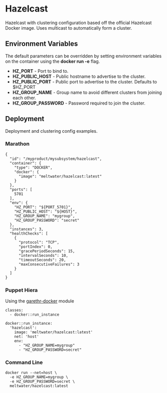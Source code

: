 # Hazelcast
Hazelcast with clustering configuration based off the official Hazelcast Docker image. Uses 
multicast to automatically form a cluster. 

## Environment Variables
The default parameters can be overridden by setting environment variables on the container using the **docker run -e** flag.

 * **HZ_PORT** - Port to bind to.
 * **HZ_PUBLIC_HOST** - Public hostname to advertise to the cluster.
 * **HZ_PUBLIC_PORT** - Public port to advertise to the cluster. Defaults to $HZ_PORT
 * **HZ_GROUP_NAME** - Group name to avoid different clusters from joining each other.
 * **HZ_GROUP_PASSWORD** - Password required to join the cluster.

## Deployment
Deployment and clustering config examples.

### Marathon

```
{
  "id": "/myproduct/mysubsystem/hazelcast",
  "container": {
    "type": "DOCKER",
    "docker": {
      "image": "meltwater/hazelcast:latest"
    }
  },
  "ports": [
    5701
  ],
  "env": {
    "HZ_PORT": "${PORT_5701}",
    "HZ_PUBLIC_HOST": "${HOST}",
    "HZ_GROUP_NAME": "mygroup",
    "HZ_GROUP_PASSWORD": "secret"
  },
  "instances": 3,
  "healthChecks": [
    {
      "protocol": "TCP",
      "portIndex": 0,
      "gracePeriodSeconds": 15,
      "intervalSeconds": 10,
      "timeoutSeconds": 20,
      "maxConsecutiveFailures": 3
    }
  ]
}
```

### Puppet Hiera

Using the [garethr-docker](https://github.com/garethr/garethr-docker) module

```
classes:
  - docker::run_instance

docker::run_instance:
  'hazelcast':
    image: 'meltwater/hazelcast:latest'
    net: 'host'
    env:
      - "HZ_GROUP_NAME=mygroup"
      - "HZ_GROUP_PASSWORD=secret"
```

### Command Line
```
docker run --net=host \
  -e HZ_GROUP_NAME=mygroup \
  -e HZ_GROUP_PASSWORD=secret \
  meltwater/hazelcast:latest
```
